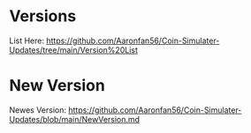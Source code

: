 # Versions

List Here: https://github.com/Aaronfan56/Coin-Simulater-Updates/tree/main/Version%20List

# New Version

Newes Version: https://github.com/Aaronfan56/Coin-Simulater-Updates/blob/main/NewVersion.md
